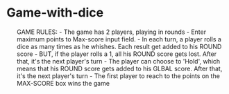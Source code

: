 # Game-with-dice
<div>
<ul>GAME RULES:

  </li>- The game has 2 players, playing in rounds </li>
</li>- Enter maximum points to Max-score input field. </li>
</li>- In each turn, a player rolls a dice as many times as he whishes. Each result get added to his ROUND score </li>
</li>- BUT, if the player rolls a 1, all his ROUND score gets lost. After that, it's the next player's turn </li>
</li>- The player can choose to 'Hold', which means that his ROUND score gets added to his GLBAL score. After that, it's the next player's turn </li>
- The first player to reach to the points on the MAX-SCORE box wins the game </li>
</ul>
<div>
